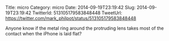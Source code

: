 Title: micro
Category: micro
Date: 2014-09-19T23:19:42
Slug: 2014-09-19T23:19:42
TwitterId: 513105179583848448
TweetUrl: https://twitter.com/mark_philpot/status/513105179583848448

Anyone know if the metal ring around the protruding lens takes most of the contact when the iPhone is laid flat?